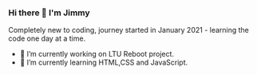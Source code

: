 ### Hi there 👋 I'm Jimmy ###
Completely new to coding, journey started in January 2021 - learning the code one day at a time. 

- 🔭 I’m currently working on LTU Reboot project.
- 🌱 I’m currently learning HTML,CSS and JavaScript.
